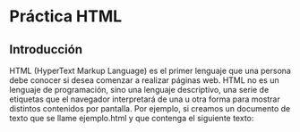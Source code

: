 # Práctica HTML

## Introducción

HTML (HyperText Markup Language) es el primer lenguaje que una persona debe conocer si desea comenzar a realizar páginas web. HTML no es un lenguaje de programación, sino una lenguaje descriptivo, una serie de etiquetas que el navegador interpretará de una u otra forma para mostrar distintos contenidos por pantalla. Por ejemplo, si creamos un documento de texto que se llame ejemplo.html y que contenga el siguiente texto:
